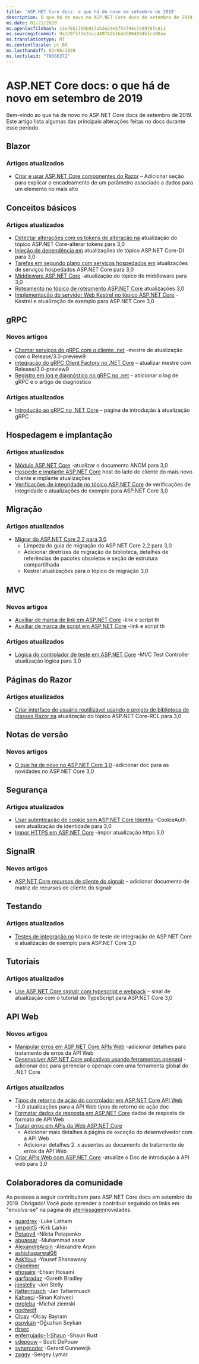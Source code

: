 ```yaml
---
title: 'ASP.NET Core docs: o que há de novo em setembro de 2019'
description: O que há de novo no ASP.NET Core docs de setembro de 2019.
ms.date: 01/21/2020
ms.openlocfilehash: c3e7851709b917ab3e29e5f54794c7e9978fe811
ms.sourcegitcommit: 9a129f5f3e31cc449742b164d5004894bfca90aa
ms.translationtype: MT
ms.contentlocale: pt-BR
ms.lasthandoff: 03/06/2020
ms.locfileid: "78666372"
---
```

# <a name="aspnet-core-docs-whats-new-for-september-2019"></a>ASP.NET Core docs: o que há de novo em setembro de 2019

Bem-vindo ao que há de novo no ASP.NET Core docs de setembro de 2019. Este artigo lista algumas das principais alterações feitas no docs durante esse período.

## <a name="blazor"></a>Blazor

### <a name="updated-articles"></a>Artigos atualizados

- [Criar e usar ASP.NET Core componentes do Razor](../blazor/components.md) – Adicionar seção para explicar o encadeamento de um parâmetro associado a dados para um elemento no mais alto

## <a name="fundamentals"></a>Conceitos básicos

### <a name="updated-articles"></a>Artigos atualizados

- [Detectar alterações com os tokens de alteração na](../fundamentals/change-tokens.md) atualização do tópico ASP.NET Core-alterar tokens para 3,0
- [Injeção de dependência em](../fundamentals/dependency-injection.md) atualizações de tópico ASP.NET Core-DI para 3,0
- [Tarefas em segundo plano com serviços hospedados em](../fundamentals/host/hosted-services.md) atualizações de serviços hospedados ASP.NET Core para 3,0
- [Middleware ASP.NET Core](../fundamentals/middleware/index.md) -atualização do tópico de middleware para 3,0
- [Roteamento no tópico de roteamento ASP.NET Core](../fundamentals/routing.md) atualizações 3,0
- [Implementação do servidor Web Kestrel no tópico ASP.NET Core](../fundamentals/servers/kestrel.md) -Kestrel e atualização de exemplo para ASP.NET Core 3,0

## <a name="grpc"></a>gRPC

### <a name="new-articles"></a>Novos artigos

- [Chamar serviços do gRPC com o cliente .net](../grpc/client.md) -mestre de atualização com o Release/3.0-preview9
- [integração do gRPC Client Factory no .NET Core](../grpc/clientfactory.md) – atualizar mestre com Release/3.0-preview9
- [Registro em log e diagnóstico no gRPC no .net](../grpc/diagnostics.md) – adicionar o log de gRPC e o artigo de diagnóstico

### <a name="updated-articles"></a>Artigos atualizados

- [Introdução ao gRPC no .NET Core](../grpc/index.md) – página de introdução à atualização gRPC

## <a name="hosting-and-deployment"></a>Hospedagem e implantação

### <a name="updated-articles"></a>Artigos atualizados

- [Módulo ASP.NET Core](../host-and-deploy/aspnet-core-module.md) -atualizar o documento ANCM para 3,0
- [Hospede e implante ASP.NET Core](../host-and-deploy/blazor/webassembly.md) host do lado do cliente do mais novo cliente e implante atualizações
- [Verificações de integridade no tópico ASP.NET Core](../host-and-deploy/health-checks.md) de verificações de integridade e atualizações de exemplo para ASP.NET Core 3,0

## <a name="migration"></a>Migração

### <a name="updated-articles"></a>Artigos atualizados

- [Migrar do ASP.NET Core 2,2 para 3,0](../migration/22-to-30.md)
  - Limpeza do guia de migração do ASP.NET Core 2,2 para 3,0
  - Adicionar diretrizes de migração de biblioteca, detalhes de referências de pacotes obsoletos e seção de estrutura compartilhada
  - Kestrel atualizações para o tópico de migração 3,0

## <a name="mvc"></a>MVC

### <a name="new-articles"></a>Novos artigos

- [Auxiliar de marca de link em ASP.NET Core](../mvc/views/tag-helpers/built-in/link-tag-helper.md) -link e script th
- [Auxiliar de marca de script em ASP.NET Core](../mvc/views/tag-helpers/built-in/script-tag-helper.md) -link e script th

### <a name="updated-articles"></a>Artigos atualizados

- [Lógica do controlador de teste em ASP.NET Core](../mvc/controllers/testing.md) -MVC Test Controller atualização lógica para 3,0

## <a name="razor-pages"></a>Páginas do Razor

### <a name="updated-articles"></a>Artigos atualizados

- [Criar interface do usuário reutilizável usando o projeto de biblioteca de classes Razor na](../razor-pages/ui-class.md) atualização do tópico ASP.NET Core-RCL para 3,0

## <a name="release-notes"></a>Notas de versão

### <a name="new-articles"></a>Novos artigos

- [O que há de novo no ASP.NET Core 3,0](../release-notes/aspnetcore-3.0.md) -adicionar doc para as novidades no ASP.NET Core 3,0

## <a name="security"></a>Segurança

### <a name="updated-articles"></a>Artigos atualizados

- [Usar autenticação de cookie sem ASP.NET Core Identity](../security/authentication/cookie.md) -CookieAuth sem atualização de identidade para 3,0
- [Impor HTTPS em ASP.NET Core](../security/enforcing-ssl.md) -impor atualização https 3,0

## <a name="signalr"></a>SignalR

### <a name="new-articles"></a>Novos artigos

- [ASP.NET Core recursos de cliente do signalr](../signalr/client-features.md) – adicionar documento de matriz de recursos de cliente do signalr

## <a name="testing"></a>Testando

### <a name="updated-articles"></a>Artigos atualizados

- [Testes de integração no](../test/integration-tests.md) tópico de teste de integração de ASP.NET Core e atualização de exemplo para ASP.NET Core 3,0

## <a name="tutorials"></a>Tutoriais

### <a name="updated-articles"></a>Artigos atualizados

- [Use ASP.NET Core signalr com typescript e webpack](../tutorials/signalr-typescript-webpack.md) – sinal de atualização com o tutorial do TypeScript para ASP.NET Core 3,0

## <a name="web-api"></a>API Web

### <a name="new-articles"></a>Novos artigos

- [Manipular erros em ASP.NET Core APIs Web](../web-api/handle-errors.md) -adicionar detalhes para tratamento de erros da API Web
- [Desenvolver ASP.NET Core aplicativos usando ferramentas openapi](../web-api/microsoft.dotnet-openapi.md) -adicionar doc para gerenciar o openapi com uma ferramenta global do .NET Core

### <a name="updated-articles"></a>Artigos atualizados

- [Tipos de retorno de ação do controlador em ASP.NET Core API Web](../web-api/action-return-types.md) -3,0 atualizações para a API Web tipos de retorno de ação doc
- [Formatar dados de resposta em ASP.NET Core](../web-api/advanced/formatting.md) dados de resposta de formato de API Web
- [Tratar erros em APIs da Web ASP.NET Core](../web-api/handle-errors.md)
  - Adicionar mais detalhes à página de exceção do desenvolvedor com a API Web
  - Adicionar detalhes 2. x ausentes ao documento de tratamento de erros da API Web
- [Criar APIs Web com ASP.NET Core](../web-api/index.md) -atualize o Doc de introdução à API web para 3,0

## <a name="community-contributors"></a>Colaboradores da comunidade

As pessoas a seguir contribuíram para ASP.NET Core docs em setembro de 2019. Obrigado! Você pode aprender a contribuir seguindo os links em "envolva-se" na página de [aterrissagem](index.yml)novidades.

- [guardrex](https://github.com/guardrex) -Luke Latham
- [serpent5](https://github.com/serpent5) -Kirk Larkin
- [Potapy4](https://github.com/Potapy4) -Nikita Potapenko
- [abuassar](https://github.com/abuassar) -Muhammad assar
- [AlexandreArpin](https://github.com/AlexandreArpin) -Alexandre Arpin
- [ashishagarwal06](https://github.com/ashishagarwal06) 
- [AskYous](https://github.com/AskYous) -Yousef Shanawany
- [chipelmer](https://github.com/chipelmer) 
- [ehosaini](https://github.com/ehosaini) -Ehsan Hosaini
- [garfbradaz](https://github.com/garfbradaz) -Gareth Bradley
- [jonstelly](https://github.com/jonstelly) -Jon Stelly
- [jtattermusch](https://github.com/jtattermusch) -Jan Tattermusch
- [Kahveci](https://github.com/kahveci) -Sinan Kahveci
- [mrgleba](https://github.com/mrgleba) -Michał ziemski
- [noctwolf](https://github.com/noctwolf) 
- [Olcay](https://github.com/olcay) -Olcay Bayram
- [osoykan](https://github.com/osoykan) -Oğuzhan Soykan
- [rbsec](https://github.com/rbsec) 
- [enferrujado-1-Shaun](https://github.com/rusty-1-shaun) -Shaun Rust
- [sdepouw](https://github.com/sdepouw) – Scott DePouw
- [synercoder](https://github.com/synercoder) -Gerard Gunnewijk
- [zaggy](https://github.com/zaggy) -Sergey Lymar

